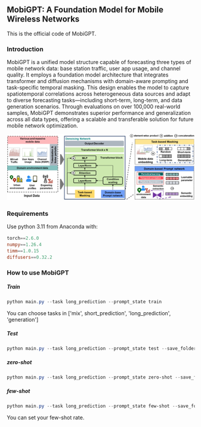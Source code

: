 ## MobiGPT: A Foundation Model for Mobile Wireless Networks

This is the official code of MobiGPT.

### Introduction

MobiGPT is a unified model structure capable of forecasting three types of mobile network data: base station traffic, user app usage, and channel quality. It employs a foundation model architecture that integrates transformer and diffusion mechanisms with domain-aware prompting and task-specific temporal masking. This design enables the model to capture spatiotemporal correlations across heterogeneous data sources and adapt to diverse forecasting tasks—including short-term, long-term, and data generation scenarios. Through evaluations on over 100,000 real-world samples, MobiGPT demonstrates superior performance and generalization across all data types, offering a scalable and transferable solution for future mobile network optimization.

![image-20250601132217696](.\pics\framework.png)

### Requirements

Use python 3.11 from Anaconda with:

```powershell
torch==2.6.0
numpy==1.26.4
timm==1.0.15
diffusers==0.32.2
```

### How to use MobiGPT

##### Train 

```powershell
python main.py --task long_prediction --prompt_state train 
```

You can choose tasks in ['mix', short_prediction', 'long_prediction', 'generation']

##### Test 

```powershell
python main.py --task long_prediction --prompt_state test --save_folder ./yoursavefolder
```

##### zero-shot

```powershell
python main.py --task long_prediction --prompt_state zero-shot --save_folder ./yoursavefolder
```

##### few-shot 

```powershell
python main.py --task long_prediction --prompt_state few-shot --save_folder ./yoursavefolder --fewshot_rate 0.1
```

You can set your few-shot rate.

